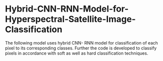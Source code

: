 # Hybrid-CNN-RNN-Model-for-Hyperspectral-Satellite-Image-Classification
The following model uses hybrid CNN- RNN model for classification of each pixel to its corresponding classes. Further the code is developed to classify pixels in accordance with soft as well as hard classification techniques.
